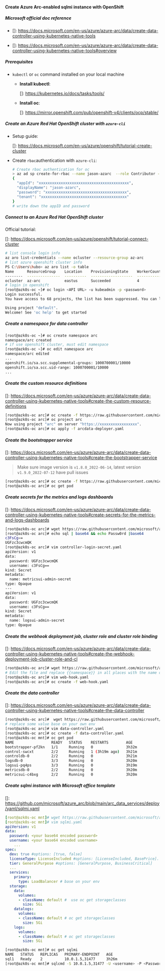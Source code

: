 #### Create Azure Arc-enabled sqlmi instance with OpenShift

##### Microsoft official doc reference

- []: https://docs.microsoft.com/en-us/azure/azure-arc/data/create-data-controller-using-kubernetes-native-tools

- []: https://docs.microsoft.com/en-us/azure/azure-arc/data/create-data-controller-using-kubernetes-native-tools#overview

##### Prerequisites

- `kubectl` or `oc` command installed on your local machine

  - **Install kubectl**: 

    []: https://kubernetes.io/docs/tasks/tools/

  - **Install oc**: 

    []: https://mirror.openshift.com/pub/openshift-v4/clients/ocp/stable/

##### Create an Azure Red Hat OpenShift cluster with `azure-cli`

- Setup guide: 

  []: https://docs.microsoft.com/en-us/azure/openshift/tutorial-create-cluster

- Create `rbac`authentication with `azure-cli`:

  ```bash
  # Create rbac authentication for oc
  > az ad sp create-for-rbac --name jason-azarc  --role Contributor --scopes /subscriptions/<subscription ID>/resourceGroups/<group Name>
  {
    "appId": "xxxxxxxxxxxxxxxxxxxxxxxxxxxxxxxxxxxxxxxxx",
    "displayName": "jason-azarc",
    "password": "xxxxxxxxxxxxxxxxxxxxxxxxxxxxxxxxxxxxx",
    "tenant": "xxxxxxxxxxxxxxxxxxxxxxxxxxxxxxxxxxxxxxx"
  }
  # write down the appID and password
  ```

##### Connect to an Azure Red Hat OpenShift cluster

Official tutorial: 

[]: https://docs.microsoft.com/en-us/azure/openshift/tutorial-connect-cluster

```bash
# list console login info
az aro list-credentials --name ocluster --resource-group az-arc
# list azure openshift cluster info
PS C:\Users\hubo> az aro list -o table
Name      ResourceGroup    Location    ProvisioningState    WorkerCount    URL
--------  ---------------  ----------  -------------------  -------------  ----------------------------------
ocluster  az-arc           eastus      Succeeded            4              https://console-openshift-console.xxxxxxx.io/
# login in openshift
[root@azk8s-oc ~]# oc login <API URL> -u kubeadmin -p <password>
Login successful.
You have access to 68 projects, the list has been suppressed. You can list all projects with 'oc projects'

Using project "default".
Welcome! See 'oc help' to get started
```

##### Create a namespace for data controller

```bash
[root@azk8s-oc ~]# oc create namespace arc
namespace/arc created
# if use openshift cluster, must edit namespace 
[root@azk8s-oc ~]# oc edit namespace arc
namespace/arc edited
...
openshift.io/sa.scc.supplemental-groups: 1000700001/10000
openshift.io/sa.scc.uid-range: 1000700001/10000
...
```

##### Create the custom resource definitions

[]: https://docs.microsoft.com/en-us/azure/azure-arc/data/create-data-controller-using-kubernetes-native-tools#create-the-custom-resource-definitions

```bash
[root@azk8s-oc arc]# oc create -f https://raw.githubusercontent.com/microsoft/azure_arc/main/arc_data_services/deploy/yaml/custom-resource-definitions.yaml
[root@azk8s-oc arc]# oc project arc
Now using project "arc" on server "https://xxxxxxxxxxxxxxxxx".
[root@azk8s-oc arc]# oc apply -f arcdata-deployer.yaml
```

##### Create the bootstrapper service

[]: https://docs.microsoft.com/en-us/azure/azure-arc/data/create-data-controller-using-kubernetes-native-tools#create-the-bootstrapper-service

> Make sure image version is `v1.8.0_2022-06-14`, latest version `v1.9.0_2022-07-12` have pull issues

```bash
[root@azk8s-oc arc]# oc create -f https://raw.githubusercontent.com/microsoft/azure_arc/main/arc_data_services/deploy/yaml/bootstrapper.yaml
[root@azk8s-oc arc]# oc get pod
```

##### Create secrets for the metrics and logs dashboards

[]: https://docs.microsoft.com/en-us/azure/azure-arc/data/create-data-controller-using-kubernetes-native-tools#create-secrets-for-the-metrics-and-logs-dashboards

```bash
[root@azk8s-oc arc]# wget https://raw.githubusercontent.com/microsoft/azure_arc/main/arc_data_services/deploy/yaml/controller-login-secret.yaml
[root@azk8s-oc arc]# echo sql | base64 && echo Passw0rd |base64
c3FsCg==
UGFzc3cwcmQK
[root@azk8s-oc arc]# vim controller-login-secret.yaml
apiVersion: v1
data:
  password: UGFzc3cwcmQK
  username: c3FsCg==
kind: Secret
metadata:
  name: metricsui-admin-secret
type: Opaque
---
apiVersion: v1
data:
  password: UGFzc3cwcmQK
  username: c3FsCg==
kind: Secret
metadata:
  name: logsui-admin-secret
type: Opaque
```

##### Create the webhook deployment job, cluster role and cluster role binding

[]: https://docs.microsoft.com/en-us/azure/azure-arc/data/create-data-controller-using-kubernetes-native-tools#create-the-webhook-deployment-job-cluster-role-and-cl

```bash
[root@azk8s-oc arc]# wget https://raw.githubusercontent.com/microsoft/azure_arc/main/arc_data_services/deploy/yaml/web-hook.yaml
# Edit the file and replace {{namespace}} in all places with the name of the namespace you created in the previous step
[root@azk8s-oc arc]# vim web-hook.yaml
[root@azk8s-oc arc]# oc create -f web-hook.yaml
```

##### Create the data controller

[]: https://docs.microsoft.com/en-us/azure/azure-arc/data/create-data-controller-using-kubernetes-native-tools#create-the-data-controller

```bash
[root@azk8s-oc arc]#  wget https://raw.githubusercontent.com/microsoft/azure_arc/release-arc-data/arc_data_services/deploy/yaml/data-controller.yaml
# replace some value base on your own env 
[root@azk8s-oc arc]# vim data-controller.yaml
[root@azk8s-oc arc]# oc create -f data-controller.yaml
[root@azk8s-oc mnt]# oc get pod
NAME                 READY   STATUS    RESTARTS        AGE
bootstrapper-pf2kn   1/1     Running   0               3h32m
control-swcxt        2/2     Running   1 (3h19m ago)   3h21m
controldb-0          2/2     Running   0               3h21m
logsdb-0             3/3     Running   0               3h20m
logsui-pq4ps         3/3     Running   0               3h19m
metricsdb-0          2/2     Running   0               3h20m
metricsui-c4bxg      2/2     Running   0               3h20m
```

##### Create sqlmi instance with Microsoft office template

[]: https://github.com/microsoft/azure_arc/blob/main/arc_data_services/deploy/yaml/sqlmi.yaml

```yaml
[root@azk8s-oc mnt]# wget https://raw.githubusercontent.com/microsoft/azure_arc/main/arc_data_services/deploy/yaml/sqlmi.yaml
[root@azk8s-oc mnt]# vim sqlmi.yaml
apiVersion: v1
data:
  password: <your base64 encoded password>
  username: <your base64 encoded username> 
	...
spec:
  dev: true #options: [true, false]
  licenseType: LicenseIncluded #options: [LicenseIncluded, BasePrice].  BasePrice is used for Azure Hybrid Benefits.
  tier: GeneralPurpose #options: [GeneralPurpose, BusinessCritical]
  ...
  services:
    primary:
      type: LoadBalancer # base on your env
  storage:
    data:
      volumes:
      - className: default #  use oc get storageclasses
        size: 5Gi
    datalogs:
      volumes:
      - className: default # oc get storageclasses
        size: 5Gi
    logs:
      volumes:
      - className: default # oc get storageclasses
        size: 5Gi
```

```bash
[root@azk8s-oc mnt]# oc get sqlmi
NAME   STATUS   REPLICAS   PRIMARY-ENDPOINT   AGE
sql1   Ready    2          10.0.1.5,31477     3h26m
[root@azk8s-oc mnt]# sqlcmd -S 10.0.1.5,31477 -U <username> -P <Password>
```







